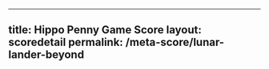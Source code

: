 ---
        
title: Hippo Penny Game Score
layout: scoredetail
permalink: /meta-score/lunar-lander-beyond
---